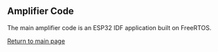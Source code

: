 ## Amplifier Code

The main amplifier code is an ESP32 IDF application built on FreeRTOS. 

[Return to main page](/)
